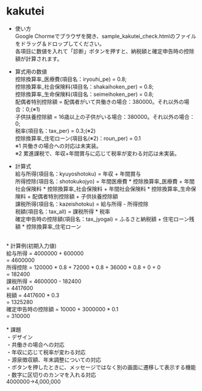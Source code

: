# kakutei
* 使い方<br>
Google Chormeでブラウザを開き、sample_kakutei_check.htmlのファイルをドラッグ＆ドロップしてください。<br>
各項目に数値を入れて「診断」ボタンを押すと、納税額と確定申告時の控除額が計算されます。<br>

* 算式用の数値<br>
控除換算率_医療費(項目名：iryouhi_pe) = 0.8;<br>
控除換算率_社会保険料(項目名：shakaihoken_per) = 0.8;<br>
控除換算率_生命保険料(項目名：seimeihoken_per) = 0.8;<br>
配偶者特別控除額 = 配偶者がいて共働きの場合：380000。それ以外の場合：0;(※1) <br>
子供扶養控除額 = 16歳以上の子供がいる場合：380000。それ以外の場合：0;<br>
税率(項目名：tax_per) = 0.3;(※2)<br>
控除換算率_住宅ローン(項目名(※2)：roun_per) = 0.1<br>
※1 共働きの場合への対応は未実装。<br>
※2 累進課税で、年収+年間賞与に応じて税率が変わる対応は未実装。<br>

* 計算式<br>
給与所得(項目名：kyuyoshotoku) = 年収 + 年間賞与<br>
所得控除(項目名：shotokukojyo) = 年間医療費 * 控除換算率_医療費 + 年間社会保険料 * 控除換算率_社会保険料 + 年間社会保険料 * 控除換算率_生命保険料 + 配偶者特別控除額 + 子供扶養控除額<br>
課税所得(項目名：kazeishotoku) = 給与所得 - 所得控除<br>
税額(項目名：tax_all) = 課税所得 * 税率<br>
確定申告時の控除額(項目名：tax_jyogai) = ふるさと納税額 + 住宅ローン残額 * 控除換算率_住宅ローン<br>
<br>
* 計算例(初期入力値)<br>
給与所得 = 4000000 + 600000<br>
         = 4600000<br>
所得控除 = 120000 * 0.8 + 72000 * 0.8 + 36000 * 0.8 + 0 + 0<br>
         = 182400<br>
課税所得 = 4600000 - 182400<br>
         = 4417600<br>
税額 = 4417600 * 0.3<br>
     = 1325280<br>
確定申告時の控除額 = 10000 + 3000000 * 0.1<br>
                   = 310000<br>
<br>                   
* 課題<br>
・デザイン<br>
・共働きの場合への対応<br>
・年収に応じて税率が変わる対応<br>
・源泉徴収額、年末調整についての対応<br>
・ボタンを押したときに、メッセージではなく別の画面に遷移して表示する機能<br>
・数字に区切りのカンマを入れる対応<br>
  4000000→4,000,000<br>
